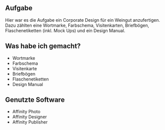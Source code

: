 ## Aufgabe
Hier war es die Aufgabe ein Corporate Design für ein Weingut anzufertigen. Dazu zählten eine Wortmarke, Farbschema, Visitenkarten, Briefbögen, Flaschenetiketten (inkl. Mock Ups) und ein Design Manual.

## Was habe ich gemacht?
- Wortmarke
- Farbschema
- Visitenkarte
- Briefbögen
- Flaschenetiketten
- Design Manual

## Genutzte Software
- Affinity Photo
- Affinity Designer
- Affinity Publisher